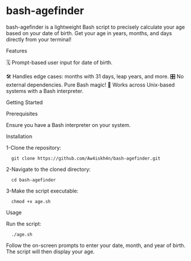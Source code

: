 # bash-agefinder

bash-agefinder is a lightweight Bash script to precisely calculate your age based on your date of birth. Get your age in years, months, and days directly from your terminal!


Features

🗓 Prompt-based user input for date of birth.


🛠 Handles edge cases: months with 31 days, leap years, and more.
🎛 No external dependencies. Pure Bash magic!
💼 Works across Unix-based systems with a Bash interpreter.

Getting Started

Prerequisites

Ensure you have a Bash interpreter on your system.

Installation

1-Clone the repository:

      git clone https://github.com/Aw4iskh4n/bash-agefinder.git

2-Navigate to the cloned directory:

      cd bash-agefinder

3-Make the script executable:

      chmod +x age.sh

Usage


Run the script:

      ./age.sh

      


Follow the on-screen prompts to enter your date, month, and year of birth. The script will then display your age.
